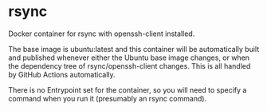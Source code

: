 # rsync

Docker container for rsync with openssh-client installed.

The base image is ubuntu:latest and this container will be automatically built and published whenever either the Ubuntu base image changes, or when the dependency tree of rsync/openssh-client changes. This is all handled by GitHub Actions automatically.

There is no Entrypoint set for the container, so you will need to specify a command when you run it (presumably an rsync command).
